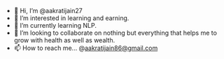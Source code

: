 - 👋 Hi, I’m @aakratijain27
- 👀 I’m interested in learning and earning.
- 🌱 I’m currently learning NLP.
- 💞️ I’m looking to collaborate on nothing but everything that helps me to grow with health as well as wealth.
- 📫 How to reach me... @aakratijain86@gmail.com


<!---
aakratijain27/aakratijain27 is a ✨ special ✨ repository because its `README.md` (this file) appears on your GitHub profile.
You can click the Preview link to take a look at your changes.
--->
